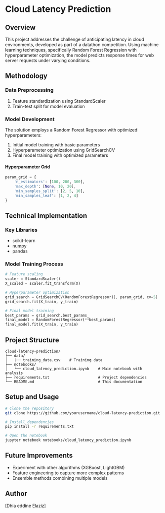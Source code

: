 # Cloud Latency Prediction

## Overview

This project addresses the challenge of anticipating latency in cloud environments, developed as part of a datathon competition. Using machine learning techniques, specifically Random Forest Regression with hyperparameter optimization, the model predicts response times for web server requests under varying conditions.

## Methodology

### Data Preprocessing

1. Feature standardization using StandardScaler
2. Train-test split for model evaluation

### Model Development

The solution employs a Random Forest Regressor with optimized hyperparameters:

1. Initial model training with basic parameters
2. Hyperparameter optimization using GridSearchCV
3. Final model training with optimized parameters

#### Hyperparameter Grid

```python
param_grid = {
    'n_estimators': [100, 200, 300],
    'max_depth': [None, 10, 20],
    'min_samples_split': [2, 5, 10],
    'min_samples_leaf': [1, 2, 4]
}
```

## Technical Implementation

### Key Libraries

- scikit-learn
- numpy
- pandas

### Model Training Process

```python
# Feature scaling
scaler = StandardScaler()
X_scaled = scaler.fit_transform(X)

# Hyperparameter optimization
grid_search = GridSearchCV(RandomForestRegressor(), param_grid, cv=5)
grid_search.fit(X_train, y_train)

# Final model training
best_params = grid_search.best_params_
final_model = RandomForestRegressor(**best_params)
final_model.fit(X_train, y_train)
```


## Project Structure

```
cloud-latency-prediction/
├── data/
│   ├── training_data.csv    # Training data
├── notebooks/
│   └── cloud_latency_prediction.ipynb    # Main notebook with analysis
├── requirements.txt                      # Project dependencies
└── README.md                             # This documentation
```

## Setup and Usage

```bash
# Clone the repository
git clone https://github.com/yourusername/cloud-latency-prediction.git

# Install dependencies
pip install -r requirements.txt

# Open the notebook
jupyter notebook notebooks/cloud_latency_prediction.ipynb
```

## Future Improvements

- Experiment with other algorithms (XGBoost, LightGBM)
- Feature engineering to capture more complex patterns
- Ensemble methods combining multiple models

## Author

[Dhia eddine Elaziz]
